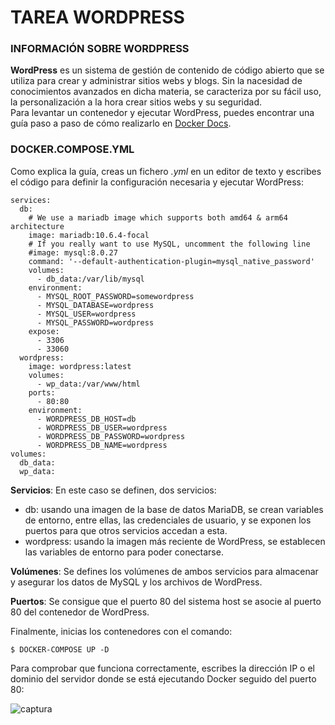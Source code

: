 # TAREA WORDPRESS
### INFORMACIÓN SOBRE WORDPRESS
**WordPress** es un sistema de gestión de contenido de código abierto que se utiliza para crear y administrar sitios webs y blogs. 
Sin la nacesidad de conocimientos avanzados en dicha materia, se caracteriza por su fácil uso,
la personalización a la hora crear sitios webs y su seguridad.<br>
Para levantar un contenedor y ejecutar WordPress, puedes encontrar
una guía paso a paso de cómo realizarlo en [Docker Docs](https://docs.docker.com/samples/wordpress/).

### DOCKER.COMPOSE.YML
Como explica la guía, creas un fichero *.yml* en un editor de texto y escribes el código para definir
la configuración necesaria y ejecutar WordPress:
```
services:
  db:
    # We use a mariadb image which supports both amd64 & arm64 architecture
    image: mariadb:10.6.4-focal
    # If you really want to use MySQL, uncomment the following line
    #image: mysql:8.0.27
    command: '--default-authentication-plugin=mysql_native_password'
    volumes:
      - db_data:/var/lib/mysql
    environment:
      - MYSQL_ROOT_PASSWORD=somewordpress
      - MYSQL_DATABASE=wordpress
      - MYSQL_USER=wordpress
      - MYSQL_PASSWORD=wordpress
    expose:
      - 3306
      - 33060
  wordpress:
    image: wordpress:latest
    volumes:
      - wp_data:/var/www/html
    ports:
      - 80:80
    environment:
      - WORDPRESS_DB_HOST=db
      - WORDPRESS_DB_USER=wordpress
      - WORDPRESS_DB_PASSWORD=wordpress
      - WORDPRESS_DB_NAME=wordpress
volumes:
  db_data:
  wp_data:
````
**Servicios**: En este caso se definen, dos servicios:
- db: usando una imagen de la base de datos MariaDB, se crean variables de entorno, entre ellas, 
las credenciales de usuario, y se exponen los puertos
para que otros servicios accedan a esta.
- wordpress: usando la imagen más reciente de WordPress, se establecen
  las variables de entorno para poder conectarse.

**Volúmenes**: Se defines los volúmenes de ambos servicios para almacenar y asegurar
los datos de MySQL y los archivos de WordPress.

**Puertos**: Se consigue que el puerto 80 del sistema host se asocie al puerto 80
del contenedor de WordPress.

Finalmente, inicias los contenedores con el comando:
```
$ DOCKER-COMPOSE UP -D
```
Para comprobar que funciona correctamente, escribes la dirección IP 
o el dominio del servidor donde se está ejecutando Docker seguido del puerto 80:

![captura](./imagen/wordpress.png)


